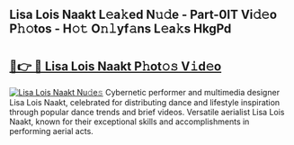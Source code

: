 ## Lisa Lois Naakt L𝚎a𝚔ed N𝚞𝚍e - Part-0IT Vi𝚍𝚎o P𝚑𝚘tos - H𝚘𝚝 O𝚗𝚕yf𝚊ns L𝚎a𝚔s HkgPd

# <h2><a href="http://kfcqfwx.oniu.top/?m=Lisa+Lois+Naakt">🔗👉 🔴 Lisa Lois Naakt P𝚑ot𝚘𝚜 V𝚒d𝚎o</a></h2>

[![Lisa Lois Naakt Nu𝚍e𝚜](https://i.imgur.com/0qMVB7G.gif)](http://kfcqfwx.oniu.top/?m=Lisa+Lois+Naakt)
Cybernetic performer and multimedia designer Lisa Lois Naakt, celebrated for distributing dance and lifestyle inspiration through popular dance trends and brief videos. Versatile aerialist Lisa Lois Naakt, known for their exceptional skills and accomplishments in performing aerial acts.  
